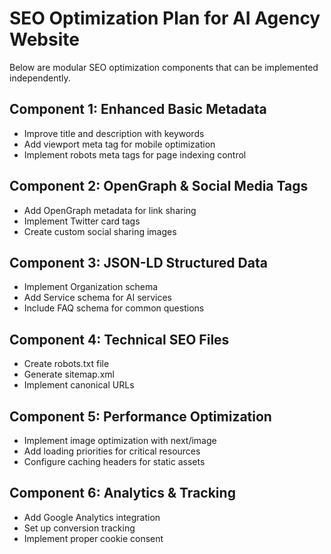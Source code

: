 # SEO Optimization Plan for AI Agency Website

Below are modular SEO optimization components that can be implemented independently.

## Component 1: Enhanced Basic Metadata
- Improve title and description with keywords
- Add viewport meta tag for mobile optimization
- Implement robots meta tags for page indexing control

## Component 2: OpenGraph & Social Media Tags
- Add OpenGraph metadata for link sharing
- Implement Twitter card tags
- Create custom social sharing images

## Component 3: JSON-LD Structured Data
- Implement Organization schema
- Add Service schema for AI services
- Include FAQ schema for common questions

## Component 4: Technical SEO Files
- Create robots.txt file
- Generate sitemap.xml
- Implement canonical URLs

## Component 5: Performance Optimization
- Implement image optimization with next/image
- Add loading priorities for critical resources
- Configure caching headers for static assets

## Component 6: Analytics & Tracking
- Add Google Analytics integration
- Set up conversion tracking
- Implement proper cookie consent